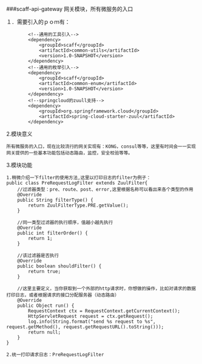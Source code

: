 ###scaff-api-gateway
网关模块，所有微服务的入口

１．需要引入的ｐｏｍ有：
````
        <!--通用的工具引入-->
        <dependency>
            <groupId>scaff</groupId>
            <artifactId>common-utils</artifactId>
            <version>1.0-SNAPSHOT</version>
        </dependency>
        <!--通用的枚举引入-->
        <dependency>
            <groupId>scaff</groupId>
            <artifactId>common-enum</artifactId>
            <version>1.0-SNAPSHOT</version>
        </dependency>
        <!--springcloud的zuull支持-->
        <dependency>
            <groupId>org.springframework.cloud</groupId>
            <artifactId>spring-cloud-starter-zuul</artifactId>
        </dependency>
````
2.模块意义

    所有微服务的入口，现在比较流行的网关实现有：KONG，consul等等，这里有时间会一一实现
    网关提供的一些基本功能包括动态路由，监控，安全校验等等。
    
3.模块功能
    
    1.稍微介绍一下filter的使用方法,这里以打印日志的filter为例子：
    public class PreRequestLogFilter extends ZuulFilter{
        //过滤器类型：pre、route、post、error,这里根据名称可以看出来各个类型的作用
        @Override
        public String filterType() {
            return ZuulFilterType.PRE.getValue();
        }
    
        //同一类型过滤器的执行顺序，值越小越先执行
        @Override
        public int filterOrder() {
            return 1;
        }
    
        //该过滤器是否执行
        @Override
        public boolean shouldFilter() {
            return true;
        }
    
        //这里主要定义，当你获取到一个外部的http请求时，你想做的操作，比如对请求的数据打印日志，或者根据请求的接口分配服务器（动态路由）
        @Override
        public Object run() {
            RequestContext ctx = RequestContext.getCurrentContext();
            HttpServletRequest request = ctx.getRequest();
            log.info(String.format("send %s request to %s", request.getMethod(), request.getRequestURL().toString()));
            return null;
        }
    }
    
    2.统一打印请求日志：PreRequestLogFilter